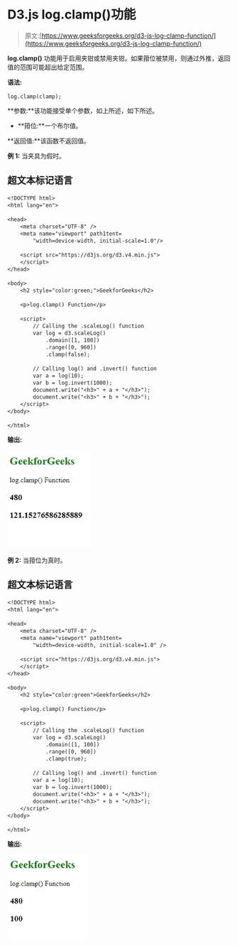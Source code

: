 # D3.js log.clamp()功能

> 原文:[https://www.geeksforgeeks.org/d3-js-log-clamp-function/](https://www.geeksforgeeks.org/d3-js-log-clamp-function/)

**log.clamp()** 功能用于启用夹钳或禁用夹钳。如果箝位被禁用，则通过外推，返回值的范围可能超出给定范围。

**语法:**

```
log.clamp(clamp);
```

**参数:**该功能接受单个参数，如上所述，如下所述。

*   **箝位:**一个布尔值。

**返回值:**该函数不返回值。

**例 1:** 当夹具为假时。

## 超文本标记语言

```
<!DOCTYPE html>
<html lang="en">

<head>
    <meta charset="UTF-8" />
    <meta name="viewport" path1tent=
        "width=device-width, initial-scale=1.0"/>

    <script src="https://d3js.org/d3.v4.min.js">
    </script>
</head>

<body>
    <h2 style="color:green;">GeekforGeeks</h2>

    <p>log.clamp() Function</p>

    <script>
        // Calling the .scaleLog() function 
        var log = d3.scaleLog()
            .domain([1, 100])
            .range([0, 960])
            .clamp(false);

        // Calling log() and .invert() function 
        var a = log(10);
        var b = log.invert(1000);
        document.write("<h3>" + a + "</h3>");
        document.write("<h3>" + b + "</h3>");
    </script>
</body>

</html>
```

**输出:**

[![](img/857eeb941657659553d7798003c905a7.png)](https://media.geeksforgeeks.org/wp-content/uploads/20200820133525/0185.png)

**例 2:** 当箝位为真时。

## 超文本标记语言

```
<!DOCTYPE html>
<html lang="en">

<head>
    <meta charset="UTF-8" />
    <meta name="viewport" path1tent=
        "width=device-width, initial-scale=1.0" />

    <script src="https://d3js.org/d3.v4.min.js">
    </script>
</head>

<body>
    <h2 style="color:green">GeekforGeeks</h2>

    <p>log.clamp() Function</p>

    <script>
        // Calling the .scaleLog() function 
        var log = d3.scaleLog()
            .domain([1, 100])
            .range([0, 960])
            .clamp(true);

        // Calling log() and .invert() function 
        var a = log(10);
        var b = log.invert(1000);
        document.write("<h3>" + a + "</h3>");
        document.write("<h3>" + b + "</h3>");
    </script>
</body>

</html>
```

**输出:**

[![](img/2dd5046f59b69cb1dbe49c747ce119a1.png)](https://media.geeksforgeeks.org/wp-content/uploads/20200820133337/0184.png)